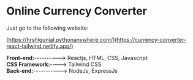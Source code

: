 # Online Currency Converter

Just go to the following website:

[https://hrshlgunjal.pythonanywhere.com/](https://currency-converter-react-tailwind.netlify.app/)

<b>Front-end:</b>----------> Reactjs, HTML, CSS, Javascript<br>
<b>CSS Framework:</b>----> Tailwind CSS<br>
<b>Back-end:</b>-----------> NodeJs, ExpressJs<br>
